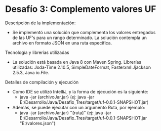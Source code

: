 # Desafío 3: Complemento valores UF

Descripción de la implementación:
 - Se implementó una solución que complementa los valores entregados de las UF's para un rango determinado. La solución contempla un archivo en formato JSON en una ruta específica.
 
Tecnología y librerías utilizadas
 - La solución está basada en Java 8 con Maven Spring. Librerías utilizadas: Joda-Time 2.10.5, SimpleDateFormat, Fasterxml Jjackson 2.5.3, Java io.File.
 
Detalles de compilación y ejecución
 - Como IDE se utilizó IntelliJ, y la forma de ejecución es la siguiente:
   - java -jar {archivoJar.jar} (ej: java -jar E:/Desarrollo/Java/Desafio_Tres/target/uf-0.0.1-SNAPSHOT.jar)
 - Además, se puede ejecutar con un argumento Ruta, por ejemplo:
   - java -jar {archivoJar.jar} "{ruta}" (ej: java -jar E:/Desarrollo/Java/Desafio_Tres/target/uf-0.0.1-SNAPSHOT.jar "E:/valores.json")
 

 
